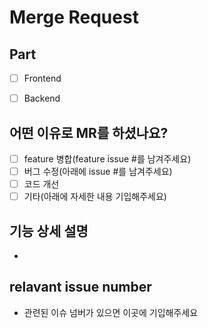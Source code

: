 # Merge Request

## Part
- [ ] Frontend
- [ ] Backend


## 어떤 이유로 MR를 하셨나요?
- [ ] feature 병합(feature issue #를 남겨주세요)
- [ ] 버그 수정(아래에 issue #를 남겨주세요)
- [ ] 코드 개선
- [ ] 기타(아래에 자세한 내용 기입해주세요)

## 기능 상세 설명
- 

## relavant issue number
- 관련된 이슈 넘버가 있으면 이곳에 기입해주세요
